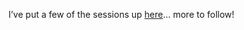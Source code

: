 I&#8217;ve put a few of the sessions up [here](http://msdn.microsoft.com/vcsharp/community/events/teched/)&#8230; more to follow!

&nbsp;
